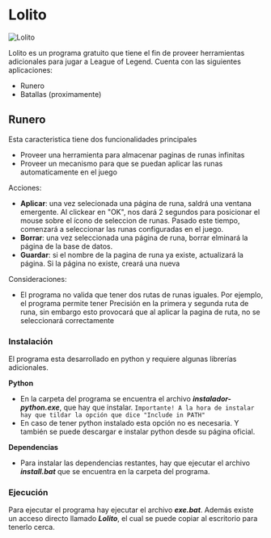 # Lolito

![Lolito](https://i.ibb.co/6sny9gm/lolito.png)

Lolito es un programa gratuito que tiene el fin de proveer herramientas adicionales para jugar a League of Legend.
Cuenta con las siguientes aplicaciones:

* Runero
* Batallas (proximamente)

## Runero
Esta caracteristica tiene dos funcionalidades principales

  - Proveer una herramienta para almacenar paginas de runas infinitas
  - Proveer un mecanismo para que se puedan aplicar las runas automaticamente en el juego

Acciones:
  - **Aplicar**: una vez selecionada una página de runa, saldrá una ventana emergente. Al clickear en "OK", nos dará 2 segundos para posicionar el mouse sobre el ícono de seleccion de runas. Pasado este tiempo, comenzará a seleccionar las runas configuradas en el juego.
  - **Borrar**: una vez seleccionada una página de runa, borrar elminará la página de la base de datos.
  - **Guardar**: si el nombre de la pagina de runa ya existe, actualizará la página. Si la página no existe, creará una nueva

Consideraciones:
  - El programa no valida que tener dos rutas de runas iguales. Por ejemplo, el programa permite tener Precisión en la primera y segunda ruta de runa, sin embargo esto provocará que al aplicar la pagina de ruta, no se seleccionará correctamente

### Instalación

El programa esta desarrollado en python y requiere algunas librerías adicionales.

**Python**
 - En la carpeta del programa se encuentra el archivo ***instalador-python.exe***, que hay que instalar. 
 `Importante! A la hora de instalar hay que tildar la opción que dice "Include in PATH"`
 - En caso de tener python instalado esta opción no es necesaria. Y también se puede descargar e instalar python desde su página oficial.

**Dependencias**
- Para instalar las dependencias restantes, hay que ejecutar el archivo ***install.bat*** que se encuentra en la carpeta del programa.

### Ejecución

Para ejecutar el programa hay ejecutar el archivo ***exe.bat***.
Además existe un acceso directo llamado ***Lolito***, el cual se puede copiar al escritorio para tenerlo cerca.

